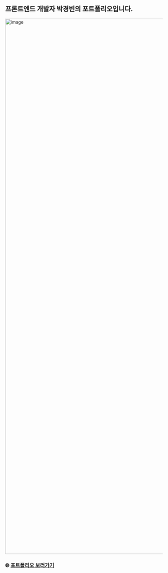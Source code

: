 <h2>프론트엔드 개발자 박경빈의 포트폴리오입니다.</h2>
<p></p>
<img width="1710" alt="image" src="https://github.com/pkb9239/portfolio_pkb/assets/81172451/eb8dd9b7-7f4e-4317-8018-42cfdb3f269a">

### 🌐 [포트폴리오 보러가기](https://kyungbin-portfolio.vercel.app/)
